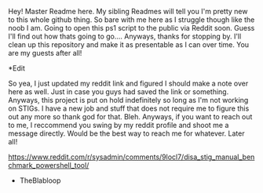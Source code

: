 Hey! Master Readme here. My sibling Readmes will tell you I'm pretty new to this whole github thing. So bare with me here as I struggle though like the noob I am. Going to open this ps1 script to the public via Reddit soon. Guess I'll find out how thats going to go.... Anyways, thanks for stopping by. I'll clean up this repository and make it as presentable as I can over time. You are my guests after all!

*Edit

So yea, I just updated my reddit link and figured I should make a note over here as well. Just in case you guys had saved the link or something. Anyways, this project is put on hold indefinitely so long as I'm not working on STIGs. I have a new job and stuff that does not require me to figure this out any more so thank god for that. Bleh. Anyways, if you want to reach out to me, I reccommend you swing by my reddit profile and shoot me a message directly. Would be the best way to reach me for whatever. Later all!

https://www.reddit.com/r/sysadmin/comments/9locl7/disa_stig_manual_benchmark_powershell_tool/

- TheBlabloop
